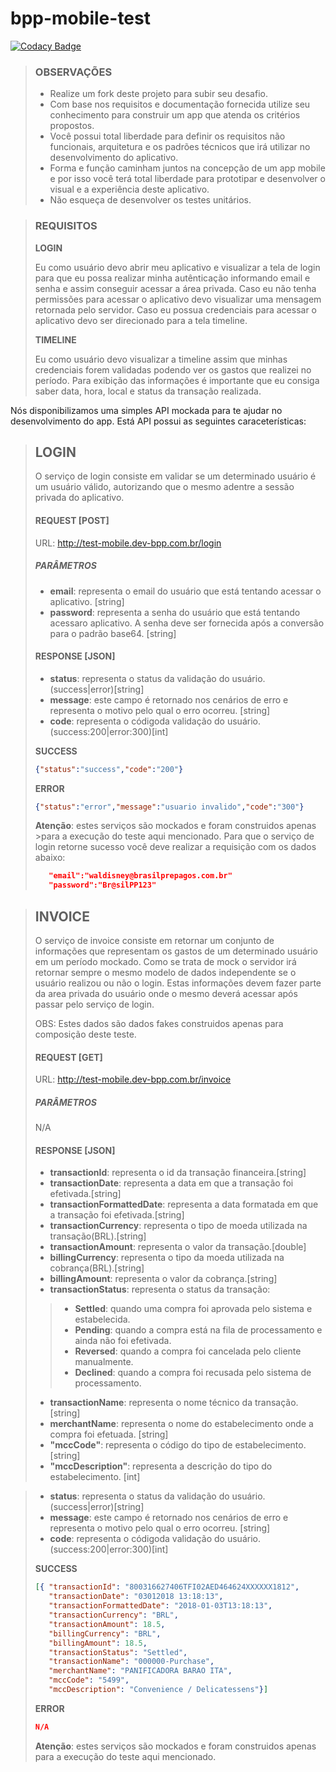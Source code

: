 # bpp-mobile-test

[![Codacy Badge](https://api.codacy.com/project/badge/Grade/93e40e4f9e264a12b329e42ba976d96c)](https://app.codacy.com/app/guuilp/bpp-mobile-test?utm_source=github.com&utm_medium=referral&utm_content=guuilp/bpp-mobile-test&utm_campaign=badger)



>### OBSERVAÇÕES
>
>* Realize um fork deste projeto para subir seu desafio.
>* Com base nos requisitos e documentação fornecida utilize seu conhecimento para construir um app que atenda os critérios propostos. 
>* Você possui total liberdade para definir os requisitos não funcionais, arquitetura e os padrões técnicos que irá utilizar no desenvolvimento do aplicativo.  
>* Forma e função caminham juntos na concepção de um app mobile e por isso você terá total liberdade para prototipar e desenvolver o visual e a experiência deste aplicativo.
>* Não esqueça de desenvolver os testes unitários. 





>### REQUISITOS
>
>**LOGIN**
>
>Eu como usuário devo abrir meu aplicativo e visualizar a tela de login para que eu possa realizar minha autênticação informando email e senha e assim conseguir acessar a área privada. Caso eu não tenha permissões para acessar o aplicativo devo visualizar uma mensagem retornada pelo servidor. Caso eu possua credenciais para acessar o aplicativo devo ser direcionado para a tela timeline.
>
>**TIMELINE**
>
>Eu como usuário devo visualizar a timeline assim que minhas credenciais forem validadas podendo ver os gastos que realizei no período. Para exibição das informações é importante que eu consiga saber data, hora, local e status da transação realizada. 



Nós disponibilizamos uma simples API mockada para te ajudar no desenvolvimento do app. Está API possui as seguintes caraceterísticas:



>## LOGIN
>O serviço de login consiste em validar se um determinado usuário é um usuário válido, autorizando que o mesmo adentre a sessão privada do aplicativo. 
>
>#### REQUEST [POST]
>
>URL: http://test-mobile.dev-bpp.com.br/login
>
>##### PARÂMETROS
>
>* **email**: representa o email do usuário que está tentando acessar o aplicativo. [string]
>*  **password**: representa a senha do usuário que está tentando acessaro aplicativo. A senha deve ser fornecida após a conversão para o padrão base64. [string] 
>
>#### RESPONSE [JSON]
>
>* **status**: representa o status da validação do usuário. (success|error)[string]
>* **message**: este campo é retornado nos cenários de erro e representa o motivo pelo qual o erro ocorreu. [string]
>* **code**: representa o códigoda validação do usuário. (success:200|error:300)[int]
>
>**SUCCESS**
>~~~json
>{"status":"success","code":"200"}
>~~~
>
>**ERROR**
>~~~json
>{"status":"error","message":"usuario invalido","code":"300"}
>~~~
>
>**Atenção**: estes serviços são mockados e foram construidos apenas >para a execução do teste aqui mencionado. Para que o serviço de login retorne sucesso você deve realizar a requisição com os dados abaixo:
>~~~json
>    "email":"waldisney@brasilprepagos.com.br"
>    "password":"Br@silPP123"
>~~~






>## INVOICE
>
>O serviço de invoice consiste em retornar um conjunto de informações que representam os gastos de um determinado usuário em um período mockado. Como se trata de mock o servidor irá retornar sempre o mesmo modelo de dados independente se o usuário realizou ou não o login. Estas informações devem fazer parte da area privada do usuário onde o mesmo deverá acessar após passar pelo serviço de login. 
>
>OBS: Estes dados são dados fakes construidos apenas para composição deste teste. 
>
>#### REQUEST [GET]
>
>URL: http://test-mobile.dev-bpp.com.br/invoice
>
>##### PARÂMETROS
>
>N/A
>
>#### RESPONSE [JSON]
>
>* **transactionId**: representa o id da transação financeira.[string]
>* **transactionDate**: representa a data em que a transação foi efetivada.[string]
>* **transactionFormattedDate**: representa a data formatada em que a transação foi efetivada.[string]
>* **transactionCurrency**: representa o tipo de moeda utilizada na transação(BRL).[string]
>* **transactionAmount**: representa o valor da transação.[double]
>* **billingCurrency**: representa o tipo da moeda utilizada na cobrança(BRL).[string]
>* **billingAmount**: representa o valor da cobrança.[string]
>* **transactionStatus**: representa o status da transação:
>>* **Settled**: quando uma compra foi aprovada pelo sistema e estabelecida. 
>>* **Pending**: quando a compra está na fila de processamento e ainda não foi efetivada.
>>* **Reversed**: quando a compra foi cancelada pelo cliente manualmente.
>>* **Declined**: quando a compra foi recusada pelo sistema de processamento. 
>* **transactionName**: representa o nome técnico da transação. [string]
>* **merchantName**: representa o nome do estabelecimento onde a compra foi efetuada. [string]
>* **"mccCode"**: representa o código do tipo de estabelecimento. [string]
>* **"mccDescription"**: representa a descrição do tipo do estabelecimento. [int]


>* **status**: representa o status da validação do usuário. (success|error)[string]
>* **message**: este campo é retornado nos cenários de erro e representa o motivo pelo qual o erro ocorreu. [string]
>* **code**: representa o códigoda validação do usuário. (success:200|error:300)[int]
>
>**SUCCESS**
>~~~json
>[{ "transactionId": "800316627406TFI02AED464624XXXXXX1812",
>    "transactionDate": "03012018 13:18:13",
>    "transactionFormattedDate": "2018-01-03T13:18:13",
>    "transactionCurrency": "BRL",
>    "transactionAmount": 18.5,
>    "billingCurrency": "BRL",
>    "billingAmount": 18.5,
>    "transactionStatus": "Settled",
>    "transactionName": "000000-Purchase",
>    "merchantName": "PANIFICADORA BARAO ITA",
>    "mccCode": "5499",
>    "mccDescription": "Convenience / Delicatessens"}]
>~~~
>
>**ERROR**
>~~~json
>N/A
>~~~
>
>**Atenção**: estes serviços são mockados e foram construidos apenas para a execução do teste aqui mencionado.
